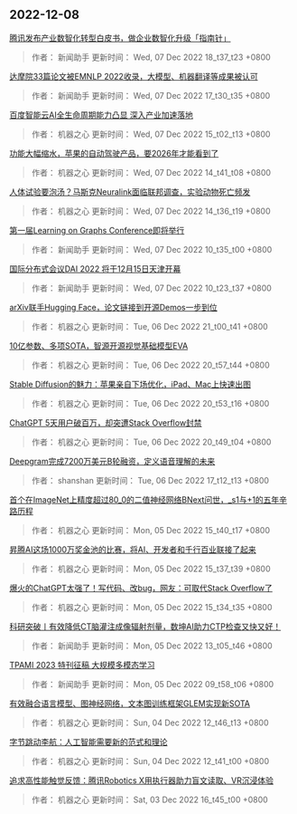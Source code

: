 
## 2022-12-08

 [腾讯发布产业数智化转型白皮书，做企业数智化升级「指南针」](https://www.jiqizhixin.com/articles/2022-12-07-8)

> 作者： 新闻助手  更新时间： Wed, 07 Dec 2022 18_t37_t23 +0800

 [达摩院33篇论文被EMNLP 2022收录，大模型、机器翻译等成果被认可](https://www.jiqizhixin.com/articles/2022-12-07-7)

> 作者： 新闻助手  更新时间： Wed, 07 Dec 2022 17_t30_t35 +0800

 [百度智能云AI全生命周期能力凸显 深入产业加速落地](https://www.jiqizhixin.com/articles/2022-12-07-6)

> 作者： 机器之心  更新时间： Wed, 07 Dec 2022 15_t02_t13 +0800

 [功能大幅缩水，苹果的自动驾驶产品，要2026年才能看到了](https://www.jiqizhixin.com/articles/2022-12-07-5)

> 作者： 机器之心  更新时间： Wed, 07 Dec 2022 14_t41_t08 +0800

 [人体试验要泡汤？马斯克Neuralink面临联邦调查，实验动物死亡频发](https://www.jiqizhixin.com/articles/2022-12-07-4)

> 作者： 机器之心  更新时间： Wed, 07 Dec 2022 14_t36_t19 +0800

 [第一届Learning on Graphs Conference即将举行](https://www.jiqizhixin.com/articles/2022-12-07-2)

> 作者： 新闻助手  更新时间： Wed, 07 Dec 2022 10_t35_t00 +0800

 [国际分布式会议DAI 2022 将于12月15日天津开幕](https://www.jiqizhixin.com/articles/2022-12-07)

> 作者： 新闻助手  更新时间： Wed, 07 Dec 2022 10_t23_t37 +0800

 [arXiv联手Hugging Face，论文链接到开源Demos一步到位](https://www.jiqizhixin.com/articles/2022-12-06-5)

> 作者： 机器之心  更新时间： Tue, 06 Dec 2022 21_t00_t41 +0800

 [10亿参数、多项SOTA，智源开源视觉基础模型EVA](https://www.jiqizhixin.com/articles/2022-12-06-4)

> 作者： 机器之心  更新时间： Tue, 06 Dec 2022 20_t57_t44 +0800

 [Stable Diffusion的魅力：苹果亲自下场优化，iPad、Mac上快速出图](https://www.jiqizhixin.com/articles/2022-12-06-3)

> 作者： 机器之心  更新时间： Tue, 06 Dec 2022 20_t53_t16 +0800

 [ChatGPT 5天用户破百万，却突遭Stack Overflow封禁](https://www.jiqizhixin.com/articles/2022-12-06-2)

> 作者： 机器之心  更新时间： Tue, 06 Dec 2022 20_t49_t04 +0800

 [Deepgram完成7200万美元B轮融资，定义语音理解的未来](https://www.jiqizhixin.com/articles/2022-12-06)

> 作者： shanshan  更新时间： Tue, 06 Dec 2022 17_t12_t13 +0800

 [首个在ImageNet上精度超过80_0的二值神经网络BNext问世，_s1与+1的五年辛路历程](https://www.jiqizhixin.com/articles/2022-12-05-6)

> 作者： 机器之心  更新时间： Mon, 05 Dec 2022 15_t40_t17 +0800

 [昇腾AI这场1000万奖金池的比赛，将AI、开发者和千行百业联接了起来](https://www.jiqizhixin.com/articles/2022-12-05-5)

> 作者： 机器之心  更新时间： Mon, 05 Dec 2022 15_t37_t39 +0800

 [爆火的ChatGPT太强了！写代码、改bug，网友：可取代Stack Overflow了](https://www.jiqizhixin.com/articles/2022-12-05-4)

> 作者： 机器之心  更新时间： Mon, 05 Dec 2022 15_t34_t35 +0800

 [科研突破丨有效降低CT脑灌注成像辐射剂量，数坤AI助力CTP检查又快又好！](https://www.jiqizhixin.com/articles/2022-12-05-2)

> 作者： 新闻助手  更新时间： Mon, 05 Dec 2022 13_t05_t46 +0800

 [TPAMI 2023 特刊征稿   大规模多模态学习](https://www.jiqizhixin.com/articles/2022-12-05)

> 作者： 新闻助手  更新时间： Mon, 05 Dec 2022 09_t58_t06 +0800

 [有效融合语言模型、图神经网络，文本图训练框架GLEM实现新SOTA](https://www.jiqizhixin.com/articles/2022-12-04-3)

> 作者： 机器之心  更新时间： Sun, 04 Dec 2022 12_t46_t13 +0800

 [字节跳动李航：人工智能需要新的范式和理论](https://www.jiqizhixin.com/articles/2022-12-04)

> 作者： 机器之心  更新时间： Sun, 04 Dec 2022 12_t41_t00 +0800

 [追求高性能触觉反馈：腾讯Robotics X用执行器助力盲文读取、VR沉浸体验](https://www.jiqizhixin.com/articles/2022-12-04-2)

> 作者： 机器之心  更新时间： Sat, 03 Dec 2022 16_t45_t00 +0800
